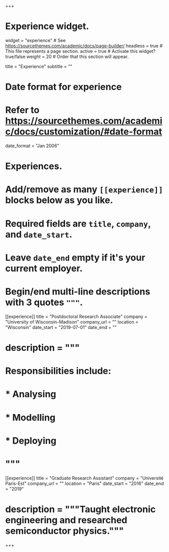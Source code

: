 +++
# Experience widget.
widget = "experience"  # See https://sourcethemes.com/academic/docs/page-builder/
headless = true  # This file represents a page section.
active = true  # Activate this widget? true/false
weight = 20  # Order that this section will appear.

title = "Experience"
subtitle = ""

# Date format for experience
#   Refer to https://sourcethemes.com/academic/docs/customization/#date-format
date_format = "Jan 2006"

# Experiences.
#   Add/remove as many `[[experience]]` blocks below as you like.
#   Required fields are `title`, `company`, and `date_start`.
#   Leave `date_end` empty if it's your current employer.
#   Begin/end multi-line descriptions with 3 quotes `"""`.
[[experience]]
  title = "Postdoctoral Research Associate"
  company = "University of Wisconsin-Madison"
  company_url = ""
  location = "Wisconsin"
  date_start = "2019-07-01"
  date_end = ""
# description = """
# Responsibilities include:
# 
#  * Analysing
#  * Modelling
#  * Deploying
#  """

[[experience]]
  title = "Graduate Research Assistant"
  company = "Université Paris-Est"
  company_url = ""
  location = "Paris"
  date_start = "2016"
  date_end = "2019"
# description = """Taught electronic engineering and researched semiconductor physics."""

+++
